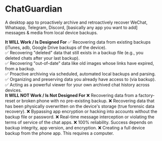 # ChatGuardian
A desktop app to proactively archive and retroactively recover WeChat, Whatsapp, Telegram, Discord, [basically any app you want to add] messages &amp; media from local device backups.

**It WILL Work / Is Designed For**
✅ Recovering data from existing backups (iTunes, adb, Google Drive backups of the device).	
✅ Recovering "deleted" data that still exists in a backup file (e.g., you deleted chats after your last backup).	
✅ Recovering "out-of-date" data like old images whose links have expired, from a backup.	
✅ Proactive archiving via scheduled, automated local backups and parsing.	
✅ Organizing and preserving data you already have access to (via backup).	
✅ Acting as a powerful viewer for your own archived chat history across devices.	
**It WILL NOT Work / Is Not Designed For**
❌ Recovering data from a factory-reset or broken phone with no pre-existing backup.
❌ Recovering data that has been physically overwritten on the device's storage (true forensic data recovery).
❌ Bypassing app encryption or hacking into accounts without the backup file or password.
❌ Real-time message interception or violating the terms of service of the chat apps.
❌ 100% reliability. Success depends on backup integrity, app version, and encryption.
❌ Creating a full device backup from the phone app. This requires a computer.
